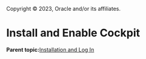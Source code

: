 Copyright © 2023, Oracle and/or its affiliates.

# Install and Enable Cockpit

**Parent topic:**[Installation and Log In](../topics/cockpit-install_section.md)

